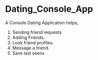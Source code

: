 # Dating_Console_App
A Console Dating Application helps,
1. Sending friend requests
2. Adding Friends.
3. Look friend profiles.
4. Message a friend.
5. Save last seens
